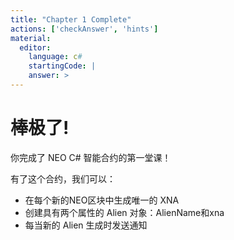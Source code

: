 ```yaml
---
title: "Chapter 1 Complete"
actions: ['checkAnswer', 'hints']
material: 
  editor:
    language: c#
    startingCode: |
    answer: > 
---
```


# 棒极了! 

你完成了 NEO C# 智能合约的第一堂课！

有了这个合约，我们可以：

- 在每个新的NEO区块中生成唯一的 XNA
- 创建具有两个属性的 Alien 对象：AlienName和xna
- 每当新的 Alien 生成时发送通知
